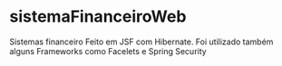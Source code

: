 sistemaFinanceiroWeb
====================

Sistemas financeiro Feito em JSF com Hibernate. Foi utilizado também alguns Frameworks como Facelets e Spring Security
